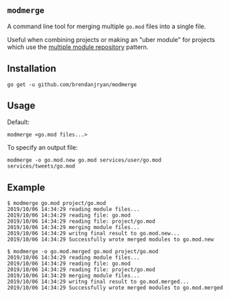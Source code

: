 `modmerge`
---

A command line tool for merging multiple `go.mod` files into a single file. 

Useful when combining projects or making an "uber module" for projects which use the [multiple module repository](https://github.com/golang/go/wiki/Modules#what-are-multi-module-repositories) pattern.

## Installation

```console
go get -u github.com/brendanjryan/modmerge
```

## Usage

Default:
```console
modmerge <go.mod files...>
``` 

To specify an output file:

```console
modmerge -o go.mod.new go.mod services/user/go.mod services/tweets/go.mod
```


## Example 

```console
$ modmerge go.mod project/go.mod
2019/10/06 14:34:29 reading module files...
2019/10/06 14:34:29 reading file: go.mod
2019/10/06 14:34:29 reading file: project/go.mod
2019/10/06 14:34:29 merging module files...
2019/10/06 14:34:29 writng final result to go.mod.new...
2019/10/06 14:34:29 Successfully wrote merged modules to go.mod.new
```

```console
$ modmerge -o go.mod.merged go.mod project/go.mod
2019/10/06 14:34:29 reading module files...
2019/10/06 14:34:29 reading file: go.mod
2019/10/06 14:34:29 reading file: project/go.mod
2019/10/06 14:34:29 merging module files...
2019/10/06 14:34:29 writng final result to go.mod.merged...
2019/10/06 14:34:29 Successfully wrote merged modules to go.mod.merged
```
